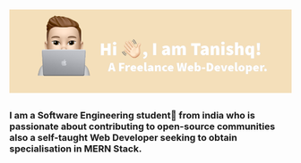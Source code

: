 # <img src="Untitled Design (4).png" alt="profile">

### I am a Software Engineering student🚀 from india who is passionate about contributing to open-source communities also a self-taught Web Developer seeking to obtain specialisation in MERN Stack.
